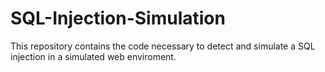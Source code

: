 # SQL-Injection-Simulation
This repository contains the code necessary to detect and simulate a SQL injection in a simulated web enviroment.
